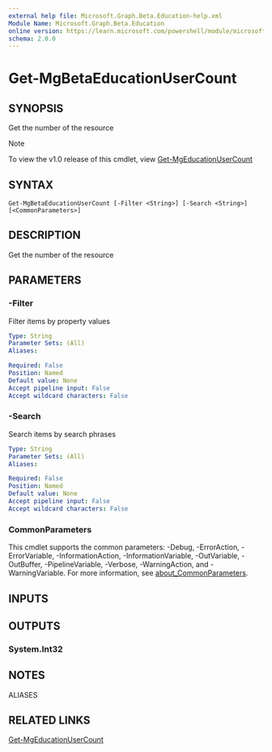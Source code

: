 ```yaml
---
external help file: Microsoft.Graph.Beta.Education-help.xml
Module Name: Microsoft.Graph.Beta.Education
online version: https://learn.microsoft.com/powershell/module/microsoft.graph.beta.education/get-mgbetaeducationusercount
schema: 2.0.0
---
```


# Get-MgBetaEducationUserCount

## SYNOPSIS
Get the number of the resource

> [!NOTE]
> To view the v1.0 release of this cmdlet, view [Get-MgEducationUserCount](/powershell/module/Microsoft.Graph.Education/Get-MgEducationUserCount?view=graph-powershell-1.0)

## SYNTAX

```
Get-MgBetaEducationUserCount [-Filter <String>] [-Search <String>] [<CommonParameters>]
```

## DESCRIPTION
Get the number of the resource

## PARAMETERS

### -Filter
Filter items by property values

```yaml
Type: String
Parameter Sets: (All)
Aliases:

Required: False
Position: Named
Default value: None
Accept pipeline input: False
Accept wildcard characters: False
```

### -Search
Search items by search phrases

```yaml
Type: String
Parameter Sets: (All)
Aliases:

Required: False
Position: Named
Default value: None
Accept pipeline input: False
Accept wildcard characters: False
```

### CommonParameters
This cmdlet supports the common parameters: -Debug, -ErrorAction, -ErrorVariable, -InformationAction, -InformationVariable, -OutVariable, -OutBuffer, -PipelineVariable, -Verbose, -WarningAction, and -WarningVariable. For more information, see [about_CommonParameters](http://go.microsoft.com/fwlink/?LinkID=113216).

## INPUTS

## OUTPUTS

### System.Int32
## NOTES

ALIASES

## RELATED LINKS
[Get-MgEducationUserCount](/powershell/module/Microsoft.Graph.Education/Get-MgEducationUserCount?view=graph-powershell-1.0)


